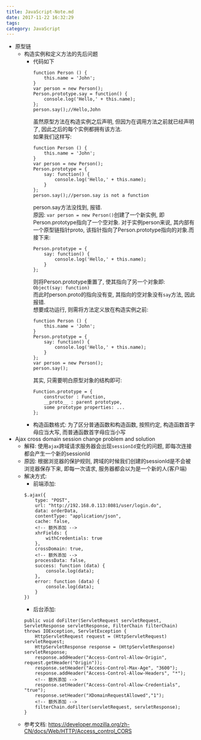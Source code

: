 ```yaml
---
title: JavaScript-Note.md
date: 2017-11-22 16:32:29
tags:
category: JavaScript
---
```

- 原型链
    - 构造实例和定义方法的先后问题
        - 代码如下
            ```
            function Person () {
                this.name = 'John';
            }
            var person = new Person();
            Person.prototype.say = function() {
                console.log('Hello,' + this.name);
            };
            person.say();//Hello,John
            ```
            虽然原型方法在构造实例之后声明, 但因为在调用方法之前就已经声明了, 因此之后的每个实例都拥有该方法.      
            如果我们这样写:
            ```
            function Person () {
                this.name = 'John';
            }
            var person = new Person();
            Person.prototype = {
                say: function() {
                    console.log('Hello,' + this.name);
                }
            };
            person.say();//person.say is not a function
            ```
            person.say方法没找到, 报错.        
            原因: `var person = new Person()`创建了一个新实例, 即Person.prototype指向了一个空对象. 对于实例person来说, 其内部有一个原型链指针proto, 该指针指向了Person.prototype指向的对象.而接下来:
            ```
            Person.prototype = {
                say: function() {
                    console.log('Hello,' + this.name);
                }
            };
            ```
            则将Person.prototype重置了, 使其指向了另一个对象即: `Object(say: function)`     
            而此时person.proto的指向没有变, 其指向的空对象没有`say`方法, 因此报错.      
            想要成功运行, 则需将方法定义放在构造实例之前:
            ```
            function Person () {
                this.name = 'John';
            }
            Person.prototype = {
                say: function() {
                    console.log('Hello,' + this.name);
                }
            };
            var person = new Person();
            person.say();
            ```
            其实, 只需要明白原型对象的结构即可:
            ```
            Function.prototype = {
                constructor : Function,
                __proto__ : parent prototype,
                some prototype properties: ...
            };
            ```
        - 构造函数格式: 为了区分普通函数和构造函数, 按照约定, 构造函数首字母应当大写, 而普通函数首字母应当小写
- Ajax cross domain session change problem and solution
    - 解释: 使用`ajax`跨域请求服务器会出现`sessionId`变化的问题, 即每次连接都会产生一个新的sessionId<!-- more -->
    - 原因: 根据浏览器的保护规则, 跨域的时候我们创建的sessionId是不会被浏览器保存下来, 即每一次请求, 服务器都会以为是一个新的人(客户端)
    - 解决方式: 
        - 前端添加:
        ```
        $.ajax({
            type: "POST",
            url: "http://192.168.0.113:8081/user/login.do",
            data: orderData,
            contentType: "application/json",
            cache: false,
            <!-- 额外添加 -->
            xhrFields: {
                withCredentials: true
            },
            crossDomain: true,
            <!-- 额外添加 -->
            processData: false,
            success: function (data) {
                console.log(data);
            },
            error: function (data) {
                console.log(data);
            }
        })

        ```
        - 后台添加:
        ```
        public void doFilter(ServletRequest servletRequest, ServletResponse servletResponse, FilterChain filterChain) throws IOException, ServletException {
            HttpServletRequest request = (HttpServletRequest) servletRequest;
            HttpServletResponse response = (HttpServletResponse) servletResponse;
            response.addHeader("Access-Control-Allow-Origin", request.getHeader("Origin"));
            response.setHeader("Access-Control-Max-Age", "3600");
            response.addHeader("Access-Control-Allow-Headers", "*");
            <!-- 额外添加 -->
            response.setHeader("Access-Control-Allow-Credentials", "true");
            response.setHeader("XDomainRequestAllowed","1");
            <!-- 额外添加 -->
            filterChain.doFilter(servletRequest, servletResponse);
        }
        ```
    - 参考文档: https://developer.mozilla.org/zh-CN/docs/Web/HTTP/Access_control_CORS